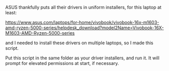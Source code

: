 ASUS thankfully puts all their drivers in uniform installers, for this laptop at least:

https://www.asus.com/laptops/for-home/vivobook/vivobook-16x-m1603-amd-ryzen-5000-series/helpdesk_download?model2Name=Vivobook-16X-M1603-AMD-Ryzen-5000-series


and I needed to install these drivers on multiple laptops, so I made this script.

Put this script in the same folder as your driver installers, and run it. It will prompt for elevated permissions at start, if necessary.